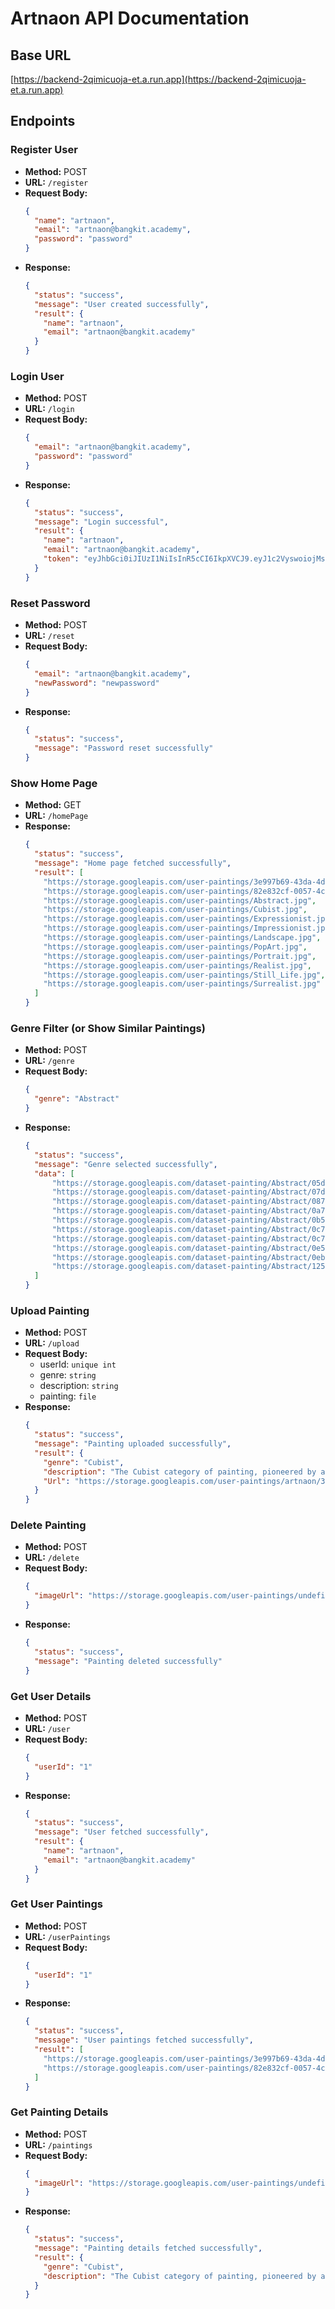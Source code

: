 # Artnaon API Documentation

## Base URL
[https://backend-2qimicuoja-et.a.run.app](https://backend-2qimicuoja-et.a.run.app)

## Endpoints

### Register User
- **Method:** POST
- **URL:** `/register`
- **Request Body:**
    ```json
    {
      "name": "artnaon",
      "email": "artnaon@bangkit.academy",
      "password": "password"
    }
    ```
- **Response:**
    ```json
    {
      "status": "success",
      "message": "User created successfully",
      "result": {
        "name": "artnaon",
        "email": "artnaon@bangkit.academy"
      }
    }
    ```

### Login User
- **Method:** POST
- **URL:** `/login`
- **Request Body:**
    ```json
    {
      "email": "artnaon@bangkit.academy",
      "password": "password"
    }
    ```
- **Response:**
    ```json
    {
      "status": "success",
      "message": "Login successful",
      "result": {
        "name": "artnaon",
        "email": "artnaon@bangkit.academy",
        "token": "eyJhbGci0iJIUzI1NiIsInR5cCI6IkpXVCJ9.eyJ1c2VyswoiojMsImlhdCI6MTcxNzgzOTOyNywiZXhwIjoxNzE30DQzMDI310.hkvpgPOITP9KTGlaOuIaeskGSm4GszsnatfWxipRr8c"
      }
    }
    ```

### Reset Password
- **Method:** POST
- **URL:** `/reset`
- **Request Body:**
    ```json
    {
      "email": "artnaon@bangkit.academy",
      "newPassword": "newpassword"
    }
    ```
- **Response:**
    ```json
    {
      "status": "success",
      "message": "Password reset successfully"
    }
    ```

### Show Home Page
- **Method:** GET
- **URL:** `/homePage`
- **Response:**
    ```json
    {
      "status": "success",
      "message": "Home page fetched successfully",
      "result": [
        "https://storage.googleapis.com/user-paintings/3e997b69-43da-4da0-845d-09db84eca5ff-816570bb-1652-4605-b8bd-feff20e207bd.jpg",
        "https://storage.googleapis.com/user-paintings/82e832cf-0057-4cfa-8672-2605965d7d76-c6cbbf1e-5dc2-4a16-b4b8-24467e123a5e.jpg",
        "https://storage.googleapis.com/user-paintings/Abstract.jpg",
        "https://storage.googleapis.com/user-paintings/Cubist.jpg",
        "https://storage.googleapis.com/user-paintings/Expressionist.jpg",
        "https://storage.googleapis.com/user-paintings/Impressionist.jpg",
        "https://storage.googleapis.com/user-paintings/Landscape.jpg",
        "https://storage.googleapis.com/user-paintings/PopArt.jpg",
        "https://storage.googleapis.com/user-paintings/Portrait.jpg",
        "https://storage.googleapis.com/user-paintings/Realist.jpg",
        "https://storage.googleapis.com/user-paintings/Still_Life.jpg",
        "https://storage.googleapis.com/user-paintings/Surrealist.jpg"
      ]
    }
    ```

### Genre Filter (or Show Similar Paintings)
- **Method:** POST
- **URL:** `/genre`
- **Request Body:**
    ```json
    {
      "genre": "Abstract"
    }
- **Response:**
    ```json
    {
      "status": "success",
      "message": "Genre selected successfully",
      "data": [
          "https://storage.googleapis.com/dataset-painting/Abstract/05d399e0-a828-4b37-999c-7d98459f6d1e.jpg",
          "https://storage.googleapis.com/dataset-painting/Abstract/07dba6b3-9a56-4646-93c7-2dc248d9afe1.jpg",
          "https://storage.googleapis.com/dataset-painting/Abstract/0876a7ab-067c-4880-8c00-c6d622db0df9.jpg",
          "https://storage.googleapis.com/dataset-painting/Abstract/0a782951-cd06-4510-ac79-efcf67ae592e.jpg",
          "https://storage.googleapis.com/dataset-painting/Abstract/0b5ef82c-f372-4d3f-8f24-efe346d64fe1.jpg",
          "https://storage.googleapis.com/dataset-painting/Abstract/0c7424f7-f3bc-472a-bf43-2ab41b726a11.jpg",
          "https://storage.googleapis.com/dataset-painting/Abstract/0c7f2461-7271-4ef6-9842-0b9f7c763b30.jpg",
          "https://storage.googleapis.com/dataset-painting/Abstract/0e508ba9-e5df-48df-8780-b7a1673f0b30.jpg",
          "https://storage.googleapis.com/dataset-painting/Abstract/0ebee700-bd77-4a69-ba2d-e673ef653c98.JPG",
          "https://storage.googleapis.com/dataset-painting/Abstract/125d29ed-a4d2-4971-9236-138afc30bc7f.jpg"
      ]
    }
    ```

### Upload Painting
- **Method:** POST
- **URL:** `/upload`
- **Request Body:**
    - userId: `unique int`
    - genre: `string`
    - description: `string`
    - painting: `file`
- **Response:**
    ```json
    {
      "status": "success",
      "message": "Painting uploaded successfully",
      "result": {
        "genre": "Cubist",
        "description": "The Cubist category of painting, pioneered by artists like Picasso and Braque, deconstructs objects into geometric shapes and reassembles them in fragmented, multi-perspective compositions, challenging traditional notions of perspective and form.",
        "Url": "https://storage.googleapis.com/user-paintings/artnaon/3e997b69-43da-4da0-845d-09db84eca5ff-81657@bb-1652-4605-b8bd-feff20e207bd.jpg"
      }
    }
    ```

### Delete Painting
- **Method:** POST
- **URL:** `/delete`
- **Request Body:**
    ```json
    {
      "imageUrl": "https://storage.googleapis.com/user-paintings/undefined/0ce7b9ef-83a5-4053-bc03-3956fc8b47f5-82e01801-73f4-47af-b72a-038a32d832bd.jpg"
    }
    ```
- **Response:**
    ```json
    {
      "status": "success",
      "message": "Painting deleted successfully"
    }
    ```

### Get User Details
- **Method:** POST
- **URL:** `/user`
- **Request Body:**
    ```json
    {
      "userId": "1"
    }
    ```
- **Response:**
    ```json
    {
      "status": "success",
      "message": "User fetched successfully",
      "result": {
        "name": "artnaon",
        "email": "artnaon@bangkit.academy"
      }
    }
    ```

### Get User Paintings
- **Method:** POST
- **URL:** `/userPaintings`
- **Request Body:**
    ```json
    {
      "userId": "1"
    }
    ```
- **Response:**
    ```json
    {
      "status": "success",
      "message": "User paintings fetched successfully",
      "result": [
        "https://storage.googleapis.com/user-paintings/3e997b69-43da-4da0-845d-09db84eca5ff-816570bb-1652-4605-b8bd-feff20e207bd.jpg",
        "https://storage.googleapis.com/user-paintings/82e832cf-0057-4cfa-8672-2605965d7d76-c6cbbf1e-5dc2-4a16-b4b8-24467e123a5e.jpg"
      ]
    }
    ```

### Get Painting Details
- **Method:** POST
- **URL:** `/paintings`
- **Request Body:**
    ```json
    {
      "imageUrl": "https://storage.googleapis.com/user-paintings/undefined/0ce7b9ef-83a5-4053-bc03-3956fc8b47f5-82e01801-73f4-47af-b72a-038a32d832bd.jpg"
    }
    ```
- **Response:**
    ```json
    {
      "status": "success",
      "message": "Painting details fetched successfully",
      "result": {
        "genre": "Cubist",
        "description": "The Cubist category of painting, pioneered by artists like Picasso and Braque, deconstructs objects into geometric shapes and reassembles them in fragmented, multi-perspective compositions, challenging traditional notions of perspective and form."
      }
    }
    ```
